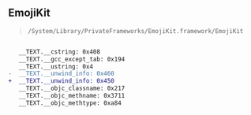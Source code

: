 ## EmojiKit

> `/System/Library/PrivateFrameworks/EmojiKit.framework/EmojiKit`

```diff

   __TEXT.__cstring: 0x408
   __TEXT.__gcc_except_tab: 0x194
   __TEXT.__ustring: 0x4
-  __TEXT.__unwind_info: 0x460
+  __TEXT.__unwind_info: 0x450
   __TEXT.__objc_classname: 0x217
   __TEXT.__objc_methname: 0x3711
   __TEXT.__objc_methtype: 0xa84

```
